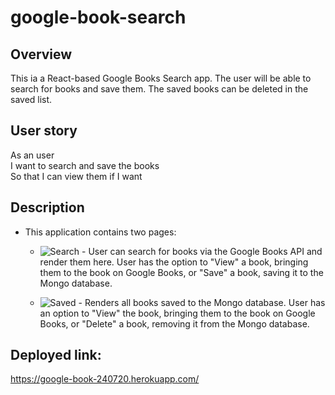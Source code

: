 # google-book-search
## Overview

This ia a React-based Google Books Search app. The user will be able to search for books and save them. The saved books can be deleted in the saved list.

## User story
As an user\
I want to search and save the books\
So that I can view them if I want

## Description

* This application contains two pages:

  * ![Search](assets/google-book-SEARCH.png) - User can search for books via the Google Books API and render them here. User has the option to "View" a book, bringing them to the book on Google Books, or "Save" a book, saving it to the Mongo database.

  * ![Saved](assets/googlebook-saved.png) - Renders all books saved to the Mongo database. User has an option to "View" the book, bringing them to the book on Google Books, or "Delete" a book, removing it from the Mongo database.

## Deployed link:

https://google-book-240720.herokuapp.com/
